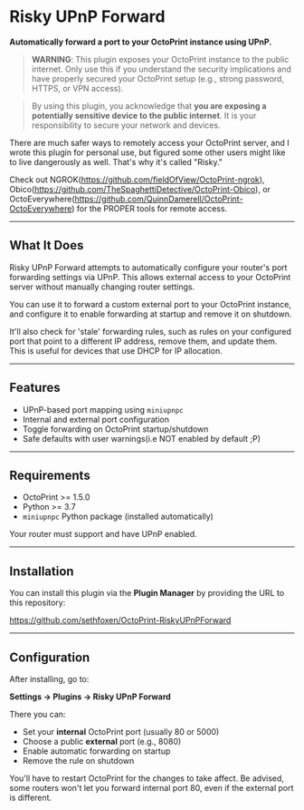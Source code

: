 # Risky UPnP Forward



**Automatically forward a port to your OctoPrint instance using UPnP.**

>  **WARNING**: This plugin exposes your OctoPrint instance to the public internet. Only use this if you understand the security implications and have properly secured your OctoPrint setup (e.g., strong password, HTTPS, or VPN access).

>  By using this plugin, you acknowledge that **you are exposing a potentially sensitive device to the public internet**. It is your responsibility to secure your network and devices.

There are much safer ways to remotely access your OctoPrint server, and I wrote this plugin for personal use, but figured some other users might like to live dangerously as well. 
That's why it's called "Risky."

Check out NGROK(https://github.com/fieldOfView/OctoPrint-ngrok), Obico(https://github.com/TheSpaghettiDetective/OctoPrint-Obico), or OctoEverywhere(https://github.com/QuinnDamerell/OctoPrint-OctoEverywhere) for the PROPER tools for remote access.

---

## What It Does

Risky UPnP Forward attempts to automatically configure your router's port forwarding settings via UPnP. This allows external access to your OctoPrint server without manually changing router settings.

You can use it to forward a custom external port to your OctoPrint instance, and configure it to enable forwarding at startup and remove it on shutdown.

It'll also check for 'stale' forwarding rules, such as rules on your configured port that point to a different IP address, remove them, and update them. 
This is useful for devices that use DHCP for IP allocation.

---

## Features

- UPnP-based port mapping using `miniupnpc`
- Internal and external port configuration
- Toggle forwarding on OctoPrint startup/shutdown
- Safe defaults with user warnings(i.e NOT enabled by default ;P)

---

## Requirements

- OctoPrint >= 1.5.0  
- Python >= 3.7  
- `miniupnpc` Python package (installed automatically)

Your router must support and have UPnP enabled.

---

## Installation

You can install this plugin via the **Plugin Manager** by providing the URL to this repository:

https://github.com/sethfoxen/OctoPrint-RiskyUPnPForward


---

## Configuration

After installing, go to:

**Settings → Plugins → Risky UPnP Forward**

There you can:
- Set your **internal** OctoPrint port (usually 80 or 5000)
- Choose a public **external** port (e.g., 8080)
- Enable automatic forwarding on startup
- Remove the rule on shutdown

You'll have to restart OctoPrint for the changes to take affect. 
Be advised, some routers won't let you forward internal port 80, even if the external port is different.

